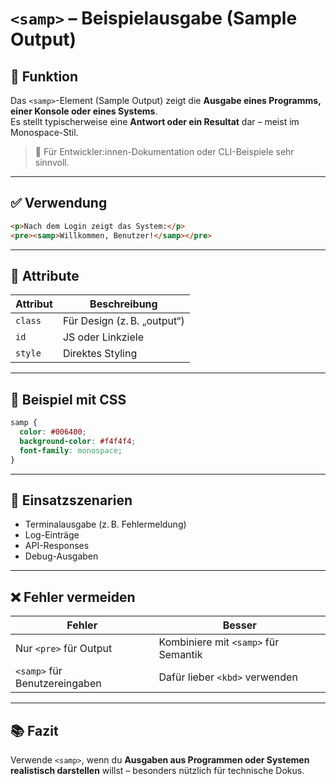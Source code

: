 # `<samp>` – Beispielausgabe (Sample Output)

## 🧩 Funktion

Das `<samp>`-Element (Sample Output) zeigt die **Ausgabe eines Programms, einer Konsole oder eines Systems**.  
Es stellt typischerweise eine **Antwort oder ein Resultat** dar – meist im Monospace-Stil.

> 📌 Für Entwickler:innen-Dokumentation oder CLI-Beispiele sehr sinnvoll.

---

## ✅ Verwendung

```html
<p>Nach dem Login zeigt das System:</p>
<pre><samp>Willkommen, Benutzer!</samp></pre>
```

---

## 🔧 Attribute

| Attribut | Beschreibung        |
|----------|---------------------|
| `class`  | Für Design (z. B. „output“) |
| `id`     | JS oder Linkziele   |
| `style`  | Direktes Styling     |

---

## 🎨 Beispiel mit CSS

```css
samp {
  color: #006400;
  background-color: #f4f4f4;
  font-family: monospace;
}
```

---

## 🧠 Einsatzszenarien

- Terminalausgabe (z. B. Fehlermeldung)
- Log-Einträge
- API-Responses
- Debug-Ausgaben

---

## ❌ Fehler vermeiden

| Fehler              | Besser                                    |
|---------------------|--------------------------------------------|
| Nur `<pre>` für Output | Kombiniere mit `<samp>` für Semantik     |
| `<samp>` für Benutzereingaben | Dafür lieber `<kbd>` verwenden      |

---

## 📚 Fazit

Verwende `<samp>`, wenn du **Ausgaben aus Programmen oder Systemen realistisch darstellen** willst – besonders nützlich für technische Dokus.